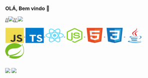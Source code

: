 ### OLÁ, Bem vindo 👋

<div>
<a href="https://github.com/Gabriel-X1">
//<img height="150em" src="https://github-readme-stats.vercel.app/api?username=Gabriel-X1&show_icons=true&theme=radical&hide=prs,issues&count_private=true"/>//
<img height="150em" src="https://github-readme-stats.vercel.app/api/top-langs/?username=Gabriel-X1&hide=html&theme=radical&layout=compact"/>
</div>


<div style="display: inline_block"><br>
  <img align="center" alt="G-Js" height="50" width="60" src="https://raw.githubusercontent.com/devicons/devicon/1119b9f84c0290e0f0b38982099a2bd027a48bf1/icons/javascript/javascript-original.svg">
  <img align="center" alt="G-Ts" height="50" width="60"  src="https://raw.githubusercontent.com/devicons/devicon/1119b9f84c0290e0f0b38982099a2bd027a48bf1/icons/typescript/typescript-original.svg">
  <img align="center" alt="G-React" height="50" width="60"  
src="https://raw.githubusercontent.com/devicons/devicon/master/icons/react/react-original.svg">
  <img align="center" alt="G-Node" height="50" width="60"  src="https://raw.githubusercontent.com/devicons/devicon/1119b9f84c0290e0f0b38982099a2bd027a48bf1/icons/nodejs/nodejs-original.svg">
  <img align="center" alt="G-HTML" height="50" width="60" 
src="https://raw.githubusercontent.com/devicons/devicon/master/icons/html5/html5-original.svg">
  <img align="center" alt="G-CSS" height="50" width="60" 
src="https://raw.githubusercontent.com/devicons/devicon/master/icons/css3/css3-original.svg">
  <img align="center" alt="G-JAVA" height="50" width="60"  src="https://raw.githubusercontent.com/devicons/devicon/1119b9f84c0290e0f0b38982099a2bd027a48bf1/icons/java/java-original.svg ">
  <img align="center" alt="G-SPRING" height="50" width="60"  src="https://raw.githubusercontent.com/devicons/devicon/1119b9f84c0290e0f0b38982099a2bd027a48bf1/icons/spring/spring-original.svg">
</div>

##
<div> 
  <a href = "mailto:gabrieldev001@gmail.com"><img src="https://img.shields.io/badge/-Gmail-%23333?style=for-the-badge&logo=gmail&logoColor=white" target="_blank"></a>
  <a href="https://www.linkedin.com/in/gabriel-henrique-45b589252/" target="_blank"><img src="https://img.shields.io/badge/-LinkedIn-%230077B5?style=for-the-badge&logo=linkedin&logoColor=white" target="_blank"></a> 
  
</div>
